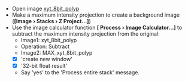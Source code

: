 - Open image [xyt_8bit_polyp](https://github.com/NEUBIAS/training-resources/raw/master/image_data/xyt_8bit_polyp.tif)
- Make a maximum intensity projection to create a background image (**[Image › Stacks › Z Project...]**)
- Use the image calculator function **[ Process › Image Calculator...]** to subtract the maximum intensity projection from the original:
  - Image1: xyt_8bit_polyp
  - Operation: Subtract
  - Image2: MAX_xyt_8bit_polyp
  - [X] 'create new window'
  - [X] '32-bit float result'
  - Say 'yes' to the 'Process entire stack' message.
